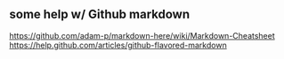## some help w/ Github markdown
https://github.com/adam-p/markdown-here/wiki/Markdown-Cheatsheet
https://help.github.com/articles/github-flavored-markdown



